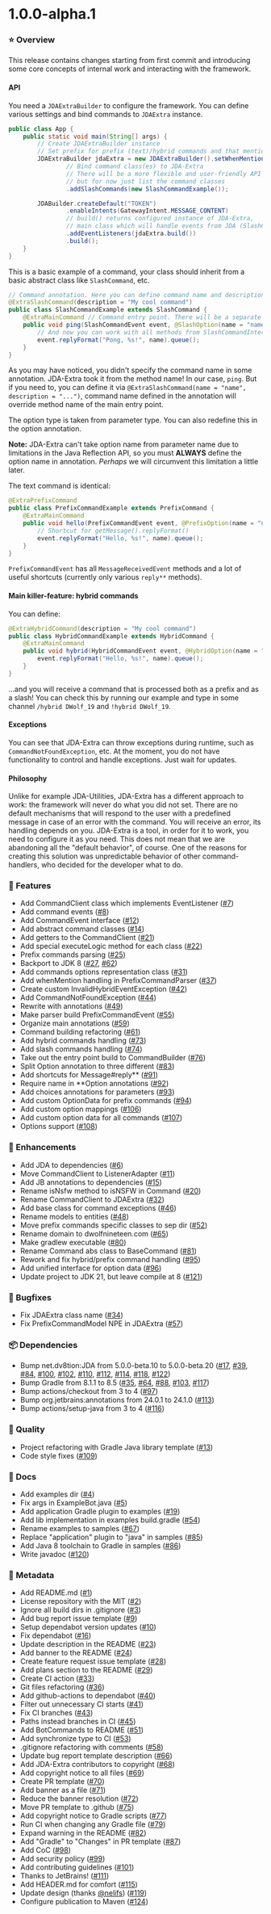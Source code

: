 # 1.0.0-alpha.1

### ⭐ Overview
This release contains changes starting from first commit and introducing some core concepts of internal work and interacting with the framework.

#### API

You need a `JDAExtraBuilder` to configure the framework. 
You can define various settings and bind commands to `JDAExtra` instance.

```java
public class App {
    public static void main(String[] args) {
        // Create JDAExtraBuilder instance
        // Set prefix for prefix (text)/hybrid commands and that mentions of your bot will be considered as a prefix
        JDAExtraBuilder jdaExtra = new JDAExtraBuilder().setWhenMentionOr("!")
                // Bind command class(es) to JDA-Extra
                // There will be a more flexible and user-friendly API in the future, 
                // but for now just list the command classes
                .addSlashCommands(new SlashCommandExample());

        JDABuilder.createDefault("TOKEN")
                .enableIntents(GatewayIntent.MESSAGE_CONTENT)
                // build() returns configured instance of JDA-Extra,
                // main class which will handle events from JDA (SlashCommandInteractionEvent, etc.)
                .addEventListeners(jdaExtra.build())
                .build();
    }
}
```

This is a basic example of a command, your class should inherit from a basic abstract class like `SlashCommand`, etc.

```java
// Command annotation. Here you can define command name and description
@ExtraSlashCommand(description = "My cool command")
public class SlashCommandExample extends SlashCommand {
    @ExtraMainCommand // Command entry point. There will be a separate guide about the entry points
    public void ping(SlashCommandEvent event, @SlashOption(name = "name", description = "Your name") String name) {
        // And now you can work with all methods from SlashCommandInteractionEvent!
        event.replyFormat("Pong, %s!", name).queue();
    }
}
```

As you may have noticed, you didn't specify the command name in some annotation.
JDA-Extra took it from the method name! In our case, `ping`. 
But if you need to, you can define it via `@ExtraSlashCommand(name = "name", description = "...")`, 
command name defined in the annotation will override method name of the main entry point.

The option type is taken from parameter type. You can also redefine this in the option annotation.

**Note:** JDA-Extra can't take option name from parameter name due to limitations in the Java Reflection API, 
so you must **ALWAYS** define the option name in annotation. _Perhaps_ we will circumvent this limitation a little later.

The text command is identical:

```java
@ExtraPrefixCommand
public class PrefixCommandExample extends PrefixCommand {
    @ExtraMainCommand
    public void hello(PrefixCommandEvent event, @PrefixOption(name = "name") String name) {
        // Shortcut for getMessage().replyFormat()
        event.replyFormat("Hello, %s!", name).queue();
    }
}
```

`PrefixCommandEvent` has all `MessageReceivedEvent` methods and a lot of useful shortcuts (currently only various `reply**` methods).

#### Main killer-feature: hybrid commands

You can define:

```java
@ExtraHybridCommand(description = "My cool command")
public class HybridCommandExample extends HybridCommand {
    @ExtraMainCommand
    public void hybrid(HybridCommandEvent event, @HybridOption(name = "name", description = "Your name") String name) {
        event.replyFormat("Hello, %s!", name).queue();
    }
}
```

...and you will receive a command that is processed both as a prefix and as a slash!
You can check this by running our example and type in some channel `/hybrid DWolf_19` and `!hybrid DWolf_19`.

#### Exceptions

You can see that JDA-Extra can throw exceptions during runtime, such as `CommandNotFoundException`, etc. 
At the moment, you do not have functionality to control and handle exceptions. Just wait for updates.

#### Philosophy

Unlike for example JDA-Utilities, JDA-Extra has a different approach to work: the framework will never do what you did not set. 
There are no default mechanisms that will respond to the user with a predefined message in case of an error with the command. 
You will receive an error, its handling depends on you. JDA-Extra is a tool, in order for it to work, you need to configure it as you need. 
This does not mean that we are abandoning all the "default behavior", of course. 
One of the reasons for creating this solution was unpredictable behavior of other command-handlers, who decided for the developer what to do.

### 🐬 Features
* Add CommandClient class which implements EventListener ([#7](https://github.com/DWolf-19/JDA-Extra/pull/7))
* Add command events ([#8](https://github.com/DWolf-19/JDA-Extra/pull/8))
* Add CommandEvent interface ([#12](https://github.com/DWolf-19/JDA-Extra/pull/12))
* Add abstract command classes ([#14](https://github.com/DWolf-19/JDA-Extra/pull/14))
* Add getters to the CommandClient ([#21](https://github.com/DWolf-19/JDA-Extra/pull/21))
* Add special executeLogic method for each class ([#22](https://github.com/DWolf-19/JDA-Extra/pull/22))
* Prefix commands parsing ([#25](https://github.com/DWolf-19/JDA-Extra/pull/25))
* Backport to JDK 8 ([#27](https://github.com/DWolf-19/JDA-Extra/pull/27), [#62](https://github.com/DWolf-19/JDA-Extra/pull/62))
* Add commands options representation class ([#31](https://github.com/DWolf-19/JDA-Extra/pull/31))
* Add whenMention handling in PrefixCommandParser ([#37](https://github.com/DWolf-19/JDA-Extra/pull/37))
* Create custom InvalidHybridEventException ([#42](https://github.com/DWolf-19/JDA-Extra/pull/42))
* Add CommandNotFoundException ([#44](https://github.com/DWolf-19/JDA-Extra/pull/44))
* Rewrite with annotations ([#49](https://github.com/DWolf-19/JDA-Extra/pull/49))
* Make parser build PrefixCommandEvent ([#55](https://github.com/DWolf-19/JDA-Extra/pull/55))
* Organize main annotations ([#59](https://github.com/DWolf-19/JDA-Extra/pull/59))
* Command building refactoring ([#61](https://github.com/DWolf-19/JDA-Extra/pull/61))
* Add hybrid commands handling ([#73](https://github.com/DWolf-19/JDA-Extra/pull/73))
* Add slash commands handling ([#74](https://github.com/DWolf-19/JDA-Extra/pull/74))
* Take out the entry point build to CommandBuilder ([#76](https://github.com/DWolf-19/JDA-Extra/pull/76))
* Split Option annotation to three different ([#83](https://github.com/DWolf-19/JDA-Extra/pull/83))
* Add shortcuts for Message#reply** ([#91](https://github.com/DWolf-19/JDA-Extra/pull/91))
* Require name in **Option annotations ([#92](https://github.com/DWolf-19/JDA-Extra/pull/92))
* Add choices annotations for parameters ([#93](https://github.com/DWolf-19/JDA-Extra/pull/93))
* Add custom OptionData for prefix commands ([#94](https://github.com/DWolf-19/JDA-Extra/pull/94))
* Add custom option mappings ([#106](https://github.com/DWolf-19/JDA-Extra/pull/106))
* Add custom option data for all commands ([#107](https://github.com/DWolf-19/JDA-Extra/pull/107))
* Options support ([#108](https://github.com/DWolf-19/JDA-Extra/pull/108))

### 🔨 Enhancements
* Add JDA to dependencies ([#6](https://github.com/DWolf-19/JDA-Extra/pull/6))
* Move CommandClient to ListenerAdapter ([#11](https://github.com/DWolf-19/JDA-Extra/pull/11))
* Add JB annotations to dependencies ([#15](https://github.com/DWolf-19/JDA-Extra/pull/15))
* Rename isNsfw method to isNSFW in Command ([#20](https://github.com/DWolf-19/JDA-Extra/pull/20))
* Rename CommandClient to JDAExtra ([#32](https://github.com/DWolf-19/JDA-Extra/pull/32))
* Add base class for command exceptions ([#46](https://github.com/DWolf-19/JDA-Extra/pull/46))
* Rename models to entities ([#48](https://github.com/DWolf-19/JDA-Extra/pull/48))
* Move prefix commands specific classes to sep dir ([#52](https://github.com/DWolf-19/JDA-Extra/pull/52))
* Rename domain to dwolfnineteen.com ([#65](https://github.com/DWolf-19/JDA-Extra/pull/65))
* Make gradlew executable ([#80](https://github.com/DWolf-19/JDA-Extra/pull/80))
* Rename Command abs class to BaseCommand ([#81](https://github.com/DWolf-19/JDA-Extra/pull/81))
* Rework and fix hybrid/prefix command handling ([#95](https://github.com/DWolf-19/JDA-Extra/pull/95))
* Add unified interface for option data ([#96](https://github.com/DWolf-19/JDA-Extra/pull/96))
* Update project to JDK 21, but leave compile at 8 ([#121](https://github.com/DWolf-19/JDA-Extra/pull/121))

### 🐛 Bugfixes
* Fix JDAExtra class name ([#34](https://github.com/DWolf-19/JDA-Extra/pull/34))
* Fix PrefixCommandModel NPE in JDAExtra ([#57](https://github.com/DWolf-19/JDA-Extra/pull/57))

### 📦 Dependencies
* Bump net.dv8tion:JDA from 5.0.0-beta.10 to 5.0.0-beta.20 ([#17](https://github.com/DWolf-19/JDA-Extra/pull/17), [#39](https://github.com/DWolf-19/JDA-Extra/pull/39), [#84](https://github.com/DWolf-19/JDA-Extra/pull/84), [#100](https://github.com/DWolf-19/JDA-Extra/pull/100), [#102](https://github.com/DWolf-19/JDA-Extra/pull/102), [#110](https://github.com/DWolf-19/JDA-Extra/pull/110), [#112](https://github.com/DWolf-19/JDA-Extra/pull/112), [#114](https://github.com/DWolf-19/JDA-Extra/pull/114), [#118](https://github.com/DWolf-19/JDA-Extra/pull/118), [#122](https://github.com/DWolf-19/JDA-Extra/pull/122))
* Bump Gradle from 8.1.1 to 8.5 ([#35](https://github.com/DWolf-19/JDA-Extra/pull/35), [#64](https://github.com/DWolf-19/JDA-Extra/pull/64), [#88](https://github.com/DWolf-19/JDA-Extra/pull/88), [#103](https://github.com/DWolf-19/JDA-Extra/pull/103), [#117](https://github.com/DWolf-19/JDA-Extra/pull/117))
* Bump actions/checkout from 3 to 4 ([#97](https://github.com/DWolf-19/JDA-Extra/pull/97))
* Bump org.jetbrains:annotations from 24.0.1 to 24.1.0 ([#113](https://github.com/DWolf-19/JDA-Extra/pull/113))
* Bump actions/setup-java from 3 to 4 ([#116](https://github.com/DWolf-19/JDA-Extra/pull/116))

### 🧪 Quality
* Project refactoring with Gradle Java library template ([#13](https://github.com/DWolf-19/JDA-Extra/pull/13))
* Code style fixes ([#109](https://github.com/DWolf-19/JDA-Extra/pull/109))

### 🔑 Docs
* Add examples dir ([#4](https://github.com/DWolf-19/JDA-Extra/pull/4))
* Fix args in ExampleBot.java ([#5](https://github.com/DWolf-19/JDA-Extra/pull/5))
* Add application Gradle plugin to examples ([#19](https://github.com/DWolf-19/JDA-Extra/pull/19))
* Add lib implementation in examples build.gradle ([#54](https://github.com/DWolf-19/JDA-Extra/pull/54))
* Rename examples to samples ([#67](https://github.com/DWolf-19/JDA-Extra/pull/67))
* Replace "application" plugin to "java" in samples ([#85](https://github.com/DWolf-19/JDA-Extra/pull/85))
* Add Java 8 toolchain to Gradle in samples ([#86](https://github.com/DWolf-19/JDA-Extra/pull/86))
* Write javadoc ([#120](https://github.com/DWolf-19/JDA-Extra/pull/120))

### 📕 Metadata
* Add README.md ([#1](https://github.com/DWolf-19/JDA-Extra/pull/1))
* License repository with the MIT ([#2](https://github.com/DWolf-19/JDA-Extra/pull/2))
* Ignore all build dirs in .gitignore ([#3](https://github.com/DWolf-19/JDA-Extra/pull/3))
* Add bug report issue template ([#9](https://github.com/DWolf-19/JDA-Extra/pull/9))
* Setup dependabot version updates ([#10](https://github.com/DWolf-19/JDA-Extra/pull/10))
* Fix dependabot ([#16](https://github.com/DWolf-19/JDA-Extra/pull/16))
* Update description in the README ([#23](https://github.com/DWolf-19/JDA-Extra/pull/23))
* Add banner to the README ([#24](https://github.com/DWolf-19/JDA-Extra/pull/24))
* Create feature request issue template ([#28](https://github.com/DWolf-19/JDA-Extra/pull/28))
* Add plans section to the README ([#29](https://github.com/DWolf-19/JDA-Extra/pull/29))
* Create CI action ([#33](https://github.com/DWolf-19/JDA-Extra/pull/33))
* Git files refactoring ([#36](https://github.com/DWolf-19/JDA-Extra/pull/36))
* Add github-actions to dependabot ([#40](https://github.com/DWolf-19/JDA-Extra/pull/40))
* Filter out unnecessary CI starts ([#41](https://github.com/DWolf-19/JDA-Extra/pull/41))
* Fix CI branches ([#43](https://github.com/DWolf-19/JDA-Extra/pull/43))
* Paths instead branches in CI ([#45](https://github.com/DWolf-19/JDA-Extra/pull/45))
* Add BotCommands to README ([#51](https://github.com/DWolf-19/JDA-Extra/pull/51))
* Add synchronize type to CI ([#53](https://github.com/DWolf-19/JDA-Extra/pull/53))
* .gitignore refactoring with comments ([#58](https://github.com/DWolf-19/JDA-Extra/pull/58))
* Update bug report template description ([#66](https://github.com/DWolf-19/JDA-Extra/pull/66))
* Add JDA-Extra contributors to copyright ([#68](https://github.com/DWolf-19/JDA-Extra/pull/68))
* Add copyright notice to all files ([#69](https://github.com/DWolf-19/JDA-Extra/pull/69))
* Create PR template ([#70](https://github.com/DWolf-19/JDA-Extra/pull/70))
* Add banner as a file ([#71](https://github.com/DWolf-19/JDA-Extra/pull/71))
* Reduce the banner resolution ([#72](https://github.com/DWolf-19/JDA-Extra/pull/72))
* Move PR template to .github ([#75](https://github.com/DWolf-19/JDA-Extra/pull/75))
* Add copyright notice to Gradle scripts ([#77](https://github.com/DWolf-19/JDA-Extra/pull/77))
* Run CI when changing any Gradle file ([#79](https://github.com/DWolf-19/JDA-Extra/pull/79))
* Expand warning in the README ([#82](https://github.com/DWolf-19/JDA-Extra/pull/82))
* Add "Gradle" to "Changes" in PR template ([#87](https://github.com/DWolf-19/JDA-Extra/pull/87))
* Add CoC ([#98](https://github.com/DWolf-19/JDA-Extra/pull/98))
* Add security policy ([#99](https://github.com/DWolf-19/JDA-Extra/pull/99))
* Add contributing guidelines ([#101](https://github.com/DWolf-19/JDA-Extra/pull/101))
* Thanks to JetBrains! ([#111](https://github.com/DWolf-19/JDA-Extra/pull/111))
* Add HEADER.md for comfort ([#115](https://github.com/DWolf-19/JDA-Extra/pull/115))
* Update design (thanks [@nelifs](https://github.com/nelifs)) ([#119](https://github.com/DWolf-19/JDA-Extra/pull/119))
* Configure publication to Maven ([#124](https://github.com/DWolf-19/JDA-Extra/pull/124))
